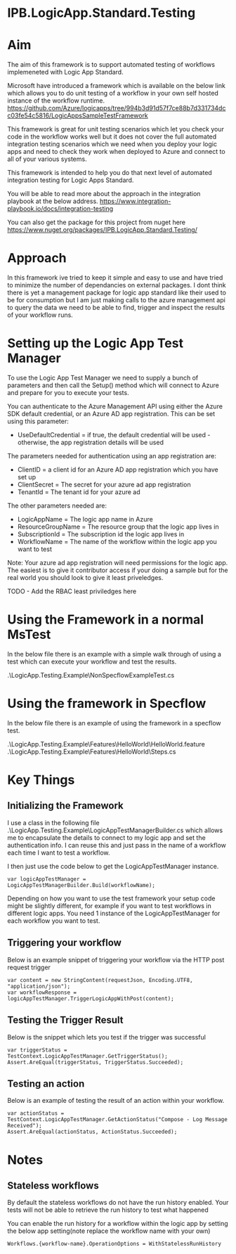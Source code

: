 # IPB.LogicApp.Standard.Testing

# Aim

The aim of this framework is to support automated testing of workflows implemeneted with Logic App Standard.

Microsoft have introduced a framework which is available on the below link which allows you to do unit testing of a workflow in your own
self hosted instance of the workflow runtime.
https://github.com/Azure/logicapps/tree/994b3d91d57f7ce88b7d331734dcc03fe54c5816/LogicAppsSampleTestFramework

This framework is great for unit testing scenarios which let you check your code in the workflow works well but it does not cover the full automated integration testing
scenarios which we need when you deploy your logic apps and need to check they work when deployed to Azure and connect to all of your various systems.

This framework is intended to help you do that next level of automated integration testing for Logic Apps Standard.

You will be able to read more about the approach in the integration playbook at the below address.
https://www.integration-playbook.io/docs/integration-testing

You can also get the package for this project from nuget here
https://www.nuget.org/packages/IPB.LogicApp.Standard.Testing/

# Approach

In this framework ive tried to keep it simple and easy to use and have tried to minimize the number of dependancies on external packages.
I dont think there is yet a management package for logic app standard like their used to be for consumption but I am just making calls to the 
azure management api to query the data we need to be able to find, trigger and inspect the results of your workflow runs.

# Setting up the Logic App Test Manager

To use the Logic App Test Manager we need to supply a bunch of parameters and then call the Setup() method which will connect to Azure and prepare for you to execute your tests.

You can authenticate to the Azure Management API using either the Azure SDK default credential, or an Azure AD app registration. This can be set using this parameter:

- UseDefaultCredential = if true, the default credential will be used - otherwise, the app registration details will be used

The parameters needed for authentication using an app registration are:

- ClientID = a client id for an Azure AD app registration which you have set up
- ClientSecret = The secret for your azure ad app registration
- TenantId = The tenant id for your azure ad

The other parameters needed are:

- LogicAppName = The logic app name in Azure 
- ResourceGroupName = The resource group that the logic app lives in
- SubscriptionId = The subscription id the logic app lives in
- WorkflowName = The name of the workflow within the logic app you want to test

Note:
Your azure ad app registration will need permissions for the logic app.  The easiest is to give it contributor access if your doing a sample but for the real world you should look to give it least priveledges.

TODO - Add the RBAC least priviledges here

# Using the Framework in a normal MsTest

In the below file there is an example with a simple walk through of using a test which can execute your workflow and test the results.

.\LogicApp.Testing.Example\NonSpecflowExampleTest.cs

# Using the framework in Specflow
In the below file there is an example of using the framework in a specflow test.

.\LogicApp.Testing.Example\Features\HelloWorld\HelloWorld.feature
.\LogicApp.Testing.Example\Features\HelloWorld\Steps.cs


# Key Things

## Initializing the Framework

I use a class in the following file .\LogicApp.Testing.Example\LogicAppTestManagerBuilder.cs which allows me to encapsulate the details to connect to my logic app
and set the authentication info.  I can reuse this and just pass in the name of a workflow each time I want to test a workflow.  

I then just use the code below to get the LogicAppTestManager instance.

```
var logicAppTestManager = LogicAppTestManagerBuilder.Build(workflowName);
```

Depending on how you want to use the test framework your setup code might be slightly different, for example if you want to test workflows in different logic apps.
You need 1 instance of the LogicAppTestManager for each workflow you want to test.

## Triggering your workflow

Below is an example snippet of triggering your workflow via the HTTP post request trigger

```
var content = new StringContent(requestJson, Encoding.UTF8, "application/json");
var workflowResponse = logicAppTestManager.TriggerLogicAppWithPost(content);
```

## Testing the Trigger Result

Below is the snippet which lets you test if the trigger was successful

```
var triggerStatus = TestContext.LogicAppTestManager.GetTriggerStatus();
Assert.AreEqual(triggerStatus, TriggerStatus.Succeeded);
```

## Testing an action

Below is an example of testing the result of an action within your workflow.

```
var actionStatus = TestContext.LogicAppTestManager.GetActionStatus("Compose - Log Message Received");
Assert.AreEqual(actionStatus, ActionStatus.Succeeded);
```

# Notes

## Stateless workflows
By default the stateless workflows do not have the run history enabled.  Your tests will not be able to retrieve the run history to test what happened

You can enable the run history for a workflow within the logic app by setting the below app setting(note replace the workflow name with your own)

```
Workflows.{workflow-name}.OperationOptions = WithStatelessRunHistory
```
